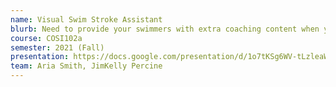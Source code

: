 ```yaml
---
name: Visual Swim Stroke Assistant
blurb: Need to provide your swimmers with extra coaching content when you don't have the time? We analyze stroke rate and technique using state of the art visual software. Push your swimmers to the next level!
course: COSI102a
semester: 2021 (Fall)
presentation: https://docs.google.com/presentation/d/1o7tKSg6WV-tLzleaWqqeI5vKBpEbA9hhQzwBKm_rhdk/edit#slide=id.g1f87997393_0_787
team: Aria Smith, JimKelly Percine
---
```

